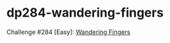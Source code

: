 # dp284-wandering-fingers

Challenge #284 [Easy]: [Wandering Fingers](https://www.reddit.com/r/dailyprogrammer/comments/53ijnb/20160919_challenge_284_easy_wandering_fingers/)
